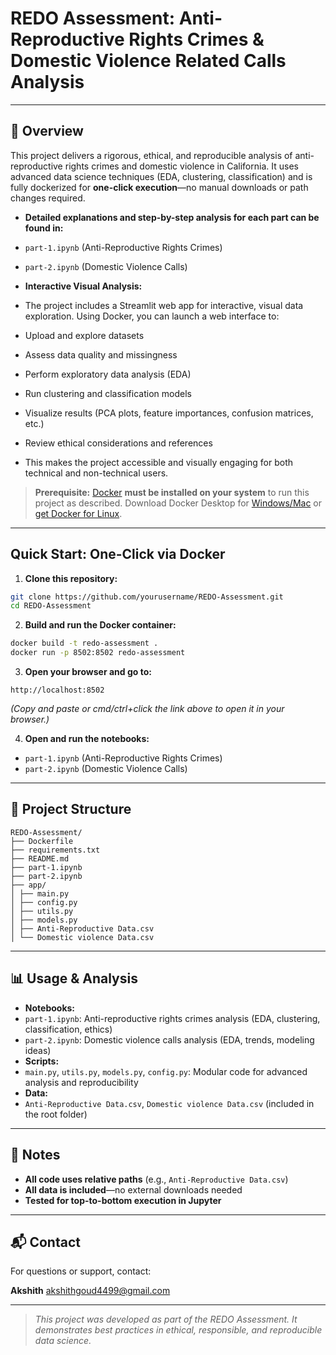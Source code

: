 # REDO Assessment: Anti-Reproductive Rights Crimes & Domestic Violence Related Calls Analysis

---

## 🚀 Overview

This project delivers a rigorous, ethical, and reproducible analysis of anti-reproductive rights crimes and domestic violence in California. It uses advanced data science techniques (EDA, clustering, classification) and is fully dockerized for **one-click execution**—no manual downloads or path changes required.

- **Detailed explanations and step-by-step analysis for each part can be found in:**

 - `part-1.ipynb` (Anti-Reproductive Rights Crimes)
 - `part-2.ipynb` (Domestic Violence Calls)

- **Interactive Visual Analysis:**
 - The project includes a Streamlit web app for interactive, visual data exploration. Using Docker, you can launch a web interface to:
 - Upload and explore datasets
 - Assess data quality and missingness
 - Perform exploratory data analysis (EDA)
 - Run clustering and classification models
 - Visualize results (PCA plots, feature importances, confusion matrices, etc.)
 - Review ethical considerations and references
 - This makes the project accessible and visually engaging for both technical and non-technical users.

> **Prerequisite:** 
> [Docker](https://www.docker.com/products/docker-desktop/) **must be installed on your system** to run this project as described. Download Docker Desktop for [Windows/Mac](https://www.docker.com/products/docker-desktop/) or [get Docker for Linux](https://docs.docker.com/engine/install/).

---

## Quick Start: One-Click via Docker

1. **Clone this repository:**
 ```sh
 git clone https://github.com/yourusername/REDO-Assessment.git
 cd REDO-Assessment
 ```
2. **Build and run the Docker container:**
 ```sh
 docker build -t redo-assessment .
 docker run -p 8502:8502 redo-assessment
 ```
3. **Open your browser and go to:**
 ```
 http://localhost:8502
 ```
 _(Copy and paste or cmd/ctrl+click the link above to open it in your browser.)_
 
4. **Open and run the notebooks:**
 - `part-1.ipynb` (Anti-Reproductive Rights Crimes)
 - `part-2.ipynb` (Domestic Violence Calls)

---

## 📁 Project Structure

```
REDO-Assessment/
├── Dockerfile
├── requirements.txt
├── README.md
├── part-1.ipynb
├── part-2.ipynb
├── app/
│ ├── main.py
│ ├── config.py
│ ├── utils.py
│ ├── models.py
│ ├── Anti-Reproductive Data.csv
│ └── Domestic violence Data.csv
```

---

## 📊 Usage & Analysis

- **Notebooks:**
 - `part-1.ipynb`: Anti-reproductive rights crimes analysis (EDA, clustering, classification, ethics)
 - `part-2.ipynb`: Domestic violence calls analysis (EDA, trends, modeling ideas)
- **Scripts:**
 - `main.py`, `utils.py`, `models.py`, `config.py`: Modular code for advanced analysis and reproducibility
- **Data:**
 - `Anti-Reproductive Data.csv`, `Domestic violence Data.csv` (included in the root folder)

---

## 📝 Notes

- **All code uses relative paths** (e.g., `Anti-Reproductive Data.csv`)
- **All data is included**—no external downloads needed
- **Tested for top-to-bottom execution in Jupyter**

---

## 📬 Contact

For questions or support, contact:

**Akshith** 
[akshithgoud4499@gmail.com](mailto:akshith)

---

> _This project was developed as part of the REDO Assessment. It demonstrates best practices in ethical, responsible, and reproducible data science._
